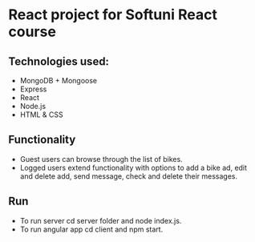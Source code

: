 # React project for Softuni React course

## Technologies used:
- MongoDB + Mongoose
- Express
- React
- Node.js
- HTML & CSS

## Functionality
- Guest users can browse through the list of bikes.
- Logged users extend functionality with options to add a bike ad, edit and delete add, send message, check and delete their messages.

## Run
- To run server cd server folder and node index.js.
- To run angular app cd client and npm start.



